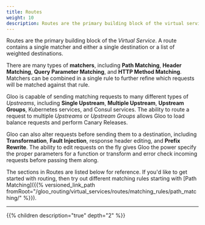 ```yaml
---
title: Routes
weight: 10
description: Routes are the primary building block of the virtual service. A route contains a single matcher and one of a single destination, or a list of weighted destinations.
---
```



Routes are the primary building block of the *Virtual Service*. A route contains a single matcher and either a single destination or a list of weighted destinations. 

There are many types of **matchers**, including **Path Matching**, **Header Matching**, **Query Parameter Matching**, and **HTTP Method Matching**. Matchers can be combined in a single rule to further refine which requests will be matched against that rule.

Gloo is capable of sending matching requests to many different types of *Upstreams*, including **Single Upstream**, **Multiple Upstream**, **Upstream Groups**, Kubernetes services, and Consul services. The ability to route a request to multiple *Upstreams* or *Upstream Groups* allows Gloo to load balance requests and perform Canary Releases.

Gloo can also alter requests before sending them to a destination, including **Transformation**, **Fault Injection**, response header editing, and **Prefix Rewrite**. The ability to edit requests on the fly gives Gloo the power specify the proper parameters for a function or transform and error check incoming requests before passing them along.

The sections in Routes are listed below for reference. If you'd like to get started with routing, then try out different matching rules starting with [Path Matching]({{% versioned_link_path fromRoot="/gloo_routing/virtual_services/routes/matching_rules/path_matching/" %}}).

---

{{% children description="true" depth="2" %}}